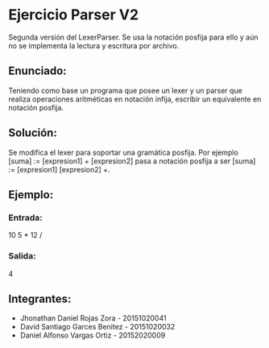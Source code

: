 ﻿# Ejercicio Parser V2
Segunda versión del LexerParser. Se usa la notación posfija para ello y aún no se implementa la lectura y escritura por archivo.

## Enunciado:
Teniendo como base un programa que posee un lexer y un parser que realiza operaciones aritméticas en notación infija, escribir un equivalente en notación posfija.

## Solución:
Se modifica el lexer para soportar una gramática posfija. Por ejemplo [suma] := [expresion1] + [expresion2] pasa a notación posfija a ser [suma] := [expresion1] [expresion2] +.

## Ejemplo:
### Entrada:
10 5 * 12 /

### Salida:
4


## Integrantes:
* Jhonathan Daniel Rojas Zora - 20151020041
* David Santiago Garces Benitez - 20151020032
* Daniel Alfonso Vargas Ortiz - 20152020009
